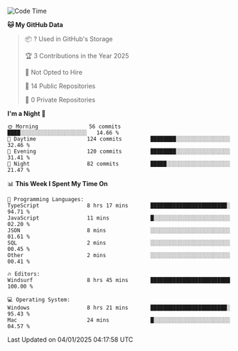 <!--START_SECTION:waka-->
![Code Time](http://img.shields.io/badge/Code%20Time-6%2C486%20hrs%2034%20mins-blue)

**🐱 My GitHub Data** 

> 📦 ? Used in GitHub's Storage 
 > 
> 🏆 3 Contributions in the Year 2025
 > 
> 🚫 Not Opted to Hire
 > 
> 📜 14 Public Repositories 
 > 
> 🔑 0 Private Repositories 
 > 
**I'm a Night 🦉** 

```text
🌞 Morning                56 commits          ████░░░░░░░░░░░░░░░░░░░░░   14.66 % 
🌆 Daytime                124 commits         ████████░░░░░░░░░░░░░░░░░   32.46 % 
🌃 Evening                120 commits         ████████░░░░░░░░░░░░░░░░░   31.41 % 
🌙 Night                  82 commits          █████░░░░░░░░░░░░░░░░░░░░   21.47 % 
```


📊 **This Week I Spent My Time On** 

```text
💬 Programming Languages: 
TypeScript               8 hrs 17 mins       ████████████████████████░   94.71 % 
JavaScript               11 mins             █░░░░░░░░░░░░░░░░░░░░░░░░   02.20 % 
JSON                     8 mins              ░░░░░░░░░░░░░░░░░░░░░░░░░   01.61 % 
SQL                      2 mins              ░░░░░░░░░░░░░░░░░░░░░░░░░   00.45 % 
Other                    2 mins              ░░░░░░░░░░░░░░░░░░░░░░░░░   00.41 % 

🔥 Editors: 
Windsurf                 8 hrs 45 mins       █████████████████████████   100.00 % 

💻 Operating System: 
Windows                  8 hrs 21 mins       ████████████████████████░   95.43 % 
Mac                      24 mins             █░░░░░░░░░░░░░░░░░░░░░░░░   04.57 % 
```


 Last Updated on 04/01/2025 04:17:58 UTC
<!--END_SECTION:waka-->

